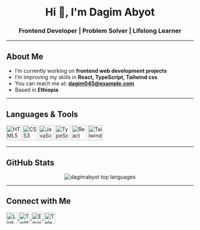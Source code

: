 <h1 align="center">Hi 👋, I'm Dagim Abyot</h1>
<h3 align="center">Frontend Developer | Problem Solver | Lifelong Learner</h3>

---

## About Me

- I’m currently working on **frontend web development projects**
- I’m improving my skills in **React, TypeScript, Tailwind css**  
- You can reach me at: **dagim045@example.com**  
- Based in **Ethiopia**

---

## Languages & Tools

<p align="left"> 

  <img src="https://cdn.jsdelivr.net/gh/devicons/devicon/icons/html5/html5-original.svg" alt="HTML5" width="40" height="40"/>
  <img src="https://cdn.jsdelivr.net/gh/devicons/devicon/icons/css3/css3-original.svg" alt="CSS3" width="40" height="40"/>
  <img src="https://cdn.jsdelivr.net/gh/devicons/devicon/icons/javascript/javascript-original.svg" alt="JavaScript" width="40" height="40"/>
  <img src="https://cdn.jsdelivr.net/gh/devicons/devicon/icons/typescript/typescript-original.svg" alt="TypeScript" width="40" height="40"/>
  <img src="https://cdn.jsdelivr.net/gh/devicons/devicon/icons/react/react-original.svg" alt="React" width="40" height="40"/>
  <img src="https://www.vectorlogo.zone/logos/tailwindcss/tailwindcss-icon.svg" alt="TailwindCSS" width="40" height="40"/>

 
</p>

---

## GitHub Stats

<p align="center">
  <img src="https://github-readme-stats.vercel.app/api/top-langs/?username=dagimabyot&layout=compact&theme=radical" alt="dagimabyot top languages" />
</p>

---

## Connect with Me

<p align="left">
  <a href="https://linkedin.com/in/your-linkedin" target="_blank">
    <img align="center" src="https://cdn.jsdelivr.net/gh/devicons/devicon/icons/linkedin/linkedin-original.svg" alt="LinkedIn" height="30" width="30"/>
  </a>
  <a href="https://twitter.com/your-twitter" target="_blank">
    <img align="center" src="https://cdn.jsdelivr.net/gh/devicons/devicon/icons/twitter/twitter-original.svg" alt="Twitter" height="30" width="30"/>
  </a>
  <a href="mailto:your_email@example.com">
    <img align="center" src="https://cdn.jsdelivr.net/gh/devicons/devicon/icons/google/google-original.svg" alt="Email" height="30" width="30"/>
  </a>
  <a href="https://t.me/yourtelegram" target="_blank">
    <img align="center" src="https://cdn-icons-png.flaticon.com/512/2111/2111646.png" alt="Telegram" height="30" width="30"/>
  </a>
</p>
